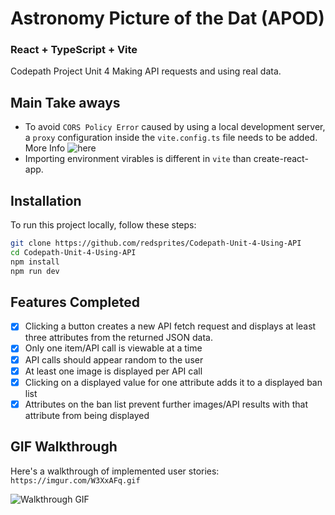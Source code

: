 # Astronomy Picture of the Dat (APOD)

### React + TypeScript + Vite

Codepath Project Unit 4 Making API requests and using real data.

## Main Take aways
  - To avoid `CORS Policy Error` caused by using a local development server, a `proxy` configuration inside the `vite.config.ts` file needs to be added. More Info ![here](https://vitejs.dev/config/server-options#server-proxy)
  - Importing environment virables is different in `vite` than create-react-app. 

## Installation 
To run this project locally, follow these steps:
``` bash 
git clone https://github.com/redsprites/Codepath-Unit-4-Using-API
cd Codepath-Unit-4-Using-API
npm install
npm run dev
```

## Features Completed
- [x] Clicking a button creates a new API fetch request and displays at least three attributes from the returned JSON data.
- [x] Only one item/API call is viewable at a time
- [x] API calls should appear random to the user
- [x] At least one image is displayed per API call
- [x] Clicking on a displayed value for one attribute adds it to a displayed ban list
- [x] Attributes on the ban list prevent further images/API results with that attribute from being displayed

## GIF Walkthrough
Here's a walkthrough of implemented user stories:
`https://imgur.com/W3XxAFq.gif`

 ![Walkthrough GIF](https://imgur.com/W3XxAFq.gif)